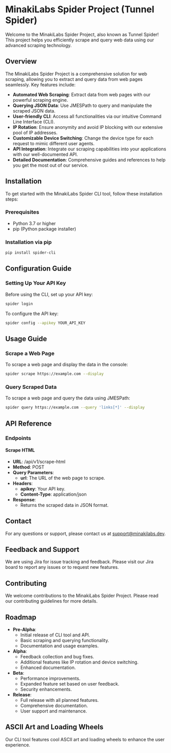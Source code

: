 
# MinakiLabs Spider Project (Tunnel Spider)

Welcome to the MinakiLabs Spider Project, also known as Tunnel Spider! This project helps you efficiently scrape and query web data using our advanced scraping technology.

## Overview

The MinakiLabs Spider Project is a comprehensive solution for web scraping, allowing you to extract and query data from web pages seamlessly. Key features include:

- **Automated Web Scraping**: Extract data from web pages with our powerful scraping engine.
- **Querying JSON Data**: Use JMESPath to query and manipulate the scraped JSON data.
- **User-friendly CLI**: Access all functionalities via our intuitive Command Line Interface (CLI).
- **IP Rotation**: Ensure anonymity and avoid IP blocking with our extensive pool of IP addresses.
- **Customizable Device Switching**: Change the device type for each request to mimic different user agents.
- **API Integration**: Integrate our scraping capabilities into your applications with our well-documented API.
- **Detailed Documentation**: Comprehensive guides and references to help you get the most out of our service.

## Installation

To get started with the MinakiLabs Spider CLI tool, follow these installation steps:

### Prerequisites

- Python 3.7 or higher
- pip (Python package installer)

### Installation via pip

```bash
pip install spider-cli
```

## Configuration Guide

### Setting Up Your API Key

Before using the CLI, set up your API key:

```bash
spider login
```

To configure the API key:

```bash
spider config --apikey YOUR_API_KEY
```

## Usage Guide

### Scrape a Web Page

To scrape a web page and display the data in the console:

```bash
spider scrape https://example.com --display
```

### Query Scraped Data

To scrape a web page and query the data using JMESPath:

```bash
spider query https://example.com --query 'links[*]' --display
```

## API Reference

### Endpoints

#### Scrape HTML

- **URL**: /api/v1/scrape-html
- **Method**: POST
- **Query Parameters**:
  - **url**: The URL of the web page to scrape.
- **Headers**:
  - **apikey**: Your API key.
  - **Content-Type**: application/json
- **Response**:
  - Returns the scraped data in JSON format.

## Contact

For any questions or support, please contact us at support@minakilabs.dev.

## Feedback and Support

We are using Jira for issue tracking and feedback. Please visit our Jira board to report any issues or to request new features.

## Contributing

We welcome contributions to the MinakiLabs Spider Project. Please read our contributing guidelines for more details.

## Roadmap

- **Pre-Alpha**:
  - Initial release of CLI tool and API.
  - Basic scraping and querying functionality.
  - Documentation and usage examples.
- **Alpha**:
  - Feedback collection and bug fixes.
  - Additional features like IP rotation and device switching.
  - Enhanced documentation.
- **Beta**:
  - Performance improvements.
  - Expanded feature set based on user feedback.
  - Security enhancements.
- **Release**:
  - Full release with all planned features.
  - Comprehensive documentation.
  - User support and maintenance.

## ASCII Art and Loading Wheels

Our CLI tool features cool ASCII art and loading wheels to enhance the user experience.
